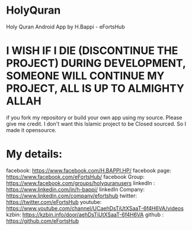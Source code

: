 # HolyQuran
Holy Quran Android App by H.Bappi - eFortsHub


# I WISH IF I DIE (DISCONTINUE THE PROJECT)  DURING DEVELOPMENT, SOMEONE WILL CONTINUE MY PROJECT, ALL IS UP TO ALMIGHTY ALLAH


if you fork my repository or build your own app using my source. Please give me credit. I don't want this Islamic project to be Closed sourced.
So I made it opensource.




# My details:
facebook:  https://www.facebook.com/H.BAPPI.HP/
facebook page:  https://www.facebook.com/eFortsHub/
facebook Group: https://www.facebook.com/groups/holyquranusers
linkedIn : https://www.linkedin.com/in/h-bappi/
linkedIn Company: https://www.linkedin.com/company/efortshub
twitter: https://twitter.com/eFortsHub
youtube: https://www.youtube.com/channel/UCaehDsTiUtXSaaT-6f4H6VA/videos
kzbin: https://kzbin.info/door/aehDsTiUtXSaaT-6f4H6VA
github : https://github.com/eFortsHub
